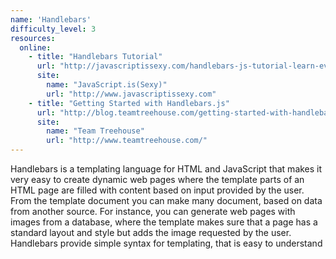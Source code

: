 ```yaml
---
name: 'Handlebars' 
difficulty_level: 3
resources:
  online: 
    - title: "Handlebars Tutorial"
      url: "http://javascriptissexy.com/handlebars-js-tutorial-learn-everything-about-handlebars-js-javascript-templating/" 
      site:
        name: "JavaScript.is(Sexy)"
        url: "http://www.javascriptissexy.com"
    - title: "Getting Started with Handlebars.js"
      url: "http://blog.teamtreehouse.com/getting-started-with-handlebars-js"
      site: 
        name: "Team Treehouse"
        url: "http://www.teamtreehouse.com/"
---
```


Handlebars is a templating language for HTML and JavaScript that makes it very easy to create dynamic web pages where the template parts of an HTML page are filled with content based on input provided by the user. From the template document you can make many document, based on data from another source.  For instance, you can generate web pages with images from a database, where the template makes sure that a page has a standard layout and style but adds the image requested by the user.  Handlebars provide simple syntax for templating, that is easy to understand 
